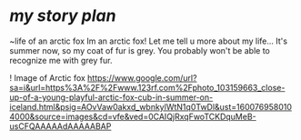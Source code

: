 # ***my story plan***
~life of an arctic fox
Im an arctic fox! Let me tell u more about my life...
It's summer now, so my coat of fur is grey. You probably won't be able to recognize me with grey fur.

! Image of Arctic fox
https://www.google.com/url?sa=i&url=https%3A%2F%2Fwww.123rf.com%2Fphoto_103159663_close-up-of-a-young-playful-arctic-fox-cub-in-summer-on-iceland.html&psig=AOvVaw0akxd_wbnkylWtN1q0TwDl&ust=1600769580104000&source=images&cd=vfe&ved=0CAIQjRxqFwoTCKDquMeB-usCFQAAAAAdAAAAABAP
